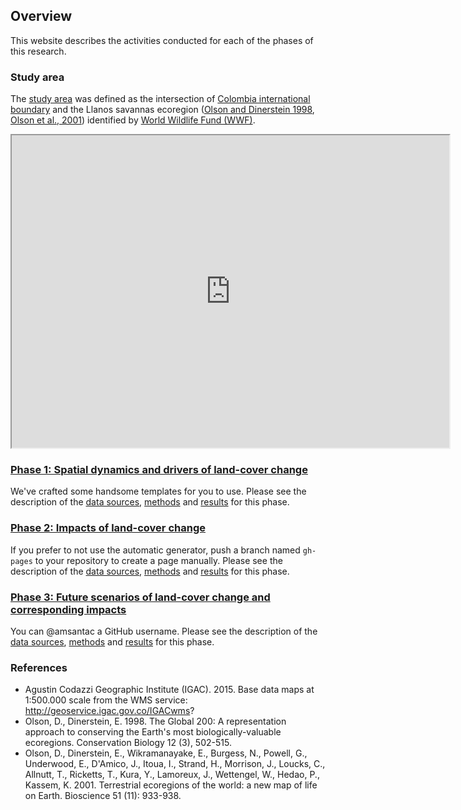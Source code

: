 ## **Overview**
This website describes the activities conducted for each of the phases of this research.

### <a id="study-area"></a>Study area
The <a href="www/map_llanos.html" target="_blank">study area</a> was defined as the intersection of [Colombia international boundary](#IGAC_2015) and the Llanos savannas ecoregion ([Olson and Dinerstein 1998](#Olson_Dinerstein_1998), [Olson et al., 2001](#Olson_etal_2001)) identified by [World Wildlife Fund (WWF)](https://www.worldwildlife.org/publications/terrestrial-ecoregions-of-the-world).  

<iframe id="map_llanos_emb" width=700 height=500 src="http://amsantac.github.io/cuproject/www/map_llanos.html"></iframe>

### [Phase 1: Spatial dynamics and drivers of land-cover change](phase1.html)
We've crafted some handsome templates for you to use. Please see the description of the [data sources](phase1.html#data-sources), [methods](phase1.html#methods) and [results](phase1.html#results) for this phase.

### [Phase 2: Impacts of land-cover change](phase2.html)
If you prefer to not use the automatic generator, push a branch named `gh-pages` to your repository to create a page manually. Please see the description of the [data sources](phase2.html#data-sources), [methods](phase2.html#methods) and [results](phase2.html#results) for this phase.

### [Phase 3: Future scenarios of land-cover change and corresponding impacts](phase3.html)
You can @amsantac a GitHub username. Please see the description of the [data sources](phase3.html#data-sources), [methods](phase3.html#methods) and [results](phase3.html#results) for this phase.

### References 
* <a id="IGAC_2015"></a>Agustin Codazzi Geographic Institute (IGAC). 2015. Base data maps at 1:500.000 scale from the WMS service: http://geoservice.igac.gov.co/IGACwms?
* <a id="Olson_Dinerstein_1998"></a>Olson, D., Dinerstein, E. 1998. The Global 200: A representation approach to conserving the Earth's most biologically-valuable ecoregions. Conservation Biology 12 (3), 502-515.
* <a id="Olson_etal_2001"></a>Olson, D., Dinerstein, E., Wikramanayake, E., Burgess, N., Powell, G., Underwood, E., D'Amico, J., Itoua, I., Strand, H., Morrison, J., Loucks, C., Allnutt, T., Ricketts, T., Kura, Y., Lamoreux, J., Wettengel, W., Hedao, P., Kassem, K. 2001. Terrestrial ecoregions of the world: a new map of life on Earth. Bioscience 51 (11): 933-938. 
